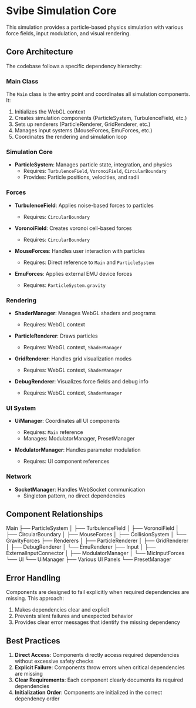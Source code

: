 # Svibe Simulation Core

This simulation provides a particle-based physics simulation with various force fields, input modulation, and visual rendering.

## Core Architecture

The codebase follows a specific dependency hierarchy:

### Main Class

The `Main` class is the entry point and coordinates all simulation components. It:

1. Initializes the WebGL context
2. Creates simulation components (ParticleSystem, TurbulenceField, etc.)
3. Sets up renderers (ParticleRenderer, GridRenderer, etc.)
4. Manages input systems (MouseForces, EmuForces, etc.)
5. Coordinates the rendering and simulation loop

### Simulation Core

- **ParticleSystem**: Manages particle state, integration, and physics
  - Requires: `TurbulenceField`, `VoronoiField`, `CircularBoundary`
  - Provides: Particle positions, velocities, and radii

### Forces

- **TurbulenceField**: Applies noise-based forces to particles
  - Requires: `CircularBoundary`
  
- **VoronoiField**: Creates voronoi cell-based forces
  - Requires: `CircularBoundary`
  
- **MouseForces**: Handles user interaction with particles
  - Requires: Direct reference to `Main` and `ParticleSystem`

- **EmuForces**: Applies external EMU device forces
  - Requires: `ParticleSystem.gravity`

### Rendering

- **ShaderManager**: Manages WebGL shaders and programs
  - Requires: WebGL context

- **ParticleRenderer**: Draws particles
  - Requires: WebGL context, `ShaderManager`

- **GridRenderer**: Handles grid visualization modes
  - Requires: WebGL context, `ShaderManager`

- **DebugRenderer**: Visualizes force fields and debug info
  - Requires: WebGL context, `ShaderManager`

### UI System

- **UiManager**: Coordinates all UI components
  - Requires: `Main` reference
  - Manages: ModulatorManager, PresetManager

- **ModulatorManager**: Handles parameter modulation
  - Requires: UI component references

### Network

- **SocketManager**: Handles WebSocket communication
  - Singleton pattern, no direct dependencies

## Component Relationships

Main
├── ParticleSystem
│   ├── TurbulenceField
│   ├── VoronoiField
│   ├── CircularBoundary
│   ├── MouseForces
│   ├── CollisionSystem
│   └── GravityForces
├── Renderers
│   ├── ParticleRenderer
│   ├── GridRenderer
│   ├── DebugRenderer
│   └── EmuRenderer
├── Input
│   ├── ExternalInputConnector
│   ├── ModulatorManager
│   └── MicInputForces
└── UI
    └── UiManager
        ├── Various UI Panels
        └── PresetManager

## Error Handling

Components are designed to fail explicitly when required dependencies are missing. This approach:

1. Makes dependencies clear and explicit
2. Prevents silent failures and unexpected behavior
3. Provides clear error messages that identify the missing dependency

## Best Practices

1. **Direct Access**: Components directly access required dependencies without excessive safety checks
2. **Explicit Failure**: Components throw errors when critical dependencies are missing
3. **Clear Requirements**: Each component clearly documents its required dependencies
4. **Initialization Order**: Components are initialized in the correct dependency order
